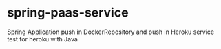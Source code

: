 # spring-paas-service
Spring Application push in DockerRepository and push in Heroku service
test for heroku with Java

